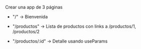 Crear una app de 3 páginas

- "/" -> Bienvenida 
- "/productos" -> Lista de productos con links a /productos/1, /productos/2

- "/productos/:id" -> Detalle usando useParams



